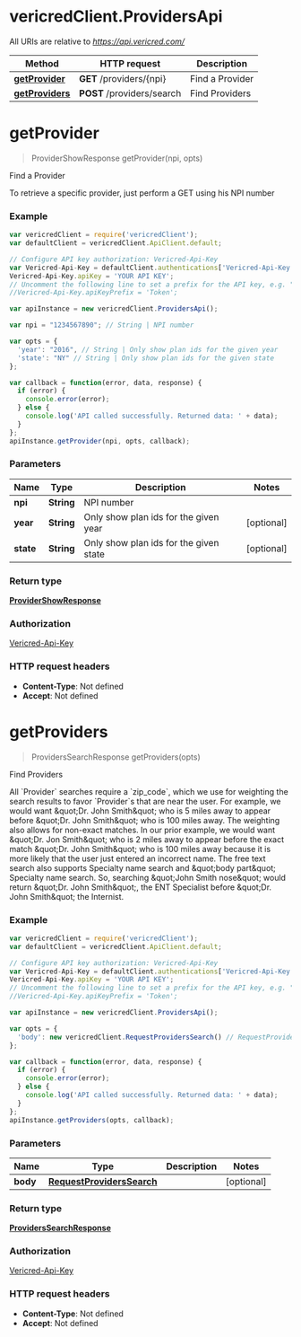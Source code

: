 # vericredClient.ProvidersApi

All URIs are relative to *https://api.vericred.com/*

Method | HTTP request | Description
------------- | ------------- | -------------
[**getProvider**](ProvidersApi.md#getProvider) | **GET** /providers/{npi} | Find a Provider
[**getProviders**](ProvidersApi.md#getProviders) | **POST** /providers/search | Find Providers


<a name="getProvider"></a>
# **getProvider**
> ProviderShowResponse getProvider(npi, opts)

Find a Provider

To retrieve a specific provider, just perform a GET using his NPI number

### Example
```javascript
var vericredClient = require('vericredClient');
var defaultClient = vericredClient.ApiClient.default;

// Configure API key authorization: Vericred-Api-Key
var Vericred-Api-Key = defaultClient.authentications['Vericred-Api-Key'];
Vericred-Api-Key.apiKey = 'YOUR API KEY';
// Uncomment the following line to set a prefix for the API key, e.g. "Token" (defaults to null)
//Vericred-Api-Key.apiKeyPrefix = 'Token';

var apiInstance = new vericredClient.ProvidersApi();

var npi = "1234567890"; // String | NPI number

var opts = { 
  'year': "2016", // String | Only show plan ids for the given year
  'state': "NY" // String | Only show plan ids for the given state
};

var callback = function(error, data, response) {
  if (error) {
    console.error(error);
  } else {
    console.log('API called successfully. Returned data: ' + data);
  }
};
apiInstance.getProvider(npi, opts, callback);
```

### Parameters

Name | Type | Description  | Notes
------------- | ------------- | ------------- | -------------
 **npi** | **String**| NPI number | 
 **year** | **String**| Only show plan ids for the given year | [optional] 
 **state** | **String**| Only show plan ids for the given state | [optional] 

### Return type

[**ProviderShowResponse**](ProviderShowResponse.md)

### Authorization

[Vericred-Api-Key](../README.md#Vericred-Api-Key)

### HTTP request headers

 - **Content-Type**: Not defined
 - **Accept**: Not defined

<a name="getProviders"></a>
# **getProviders**
> ProvidersSearchResponse getProviders(opts)

Find Providers

All &#x60;Provider&#x60; searches require a &#x60;zip_code&#x60;, which we use for weighting the search results to favor &#x60;Provider&#x60;s that are near the user.  For example, we would want \&quot;Dr. John Smith\&quot; who is 5 miles away to appear before \&quot;Dr. John Smith\&quot; who is 100 miles away.  The weighting also allows for non-exact matches.  In our prior example, we would want \&quot;Dr. Jon Smith\&quot; who is 2 miles away to appear before the exact match \&quot;Dr. John Smith\&quot; who is 100 miles away because it is more likely that the user just entered an incorrect name.  The free text search also supports Specialty name search and \&quot;body part\&quot; Specialty name search.  So, searching \&quot;John Smith nose\&quot; would return \&quot;Dr. John Smith\&quot;, the ENT Specialist before \&quot;Dr. John Smith\&quot; the Internist. 

### Example
```javascript
var vericredClient = require('vericredClient');
var defaultClient = vericredClient.ApiClient.default;

// Configure API key authorization: Vericred-Api-Key
var Vericred-Api-Key = defaultClient.authentications['Vericred-Api-Key'];
Vericred-Api-Key.apiKey = 'YOUR API KEY';
// Uncomment the following line to set a prefix for the API key, e.g. "Token" (defaults to null)
//Vericred-Api-Key.apiKeyPrefix = 'Token';

var apiInstance = new vericredClient.ProvidersApi();

var opts = { 
  'body': new vericredClient.RequestProvidersSearch() // RequestProvidersSearch | 
};

var callback = function(error, data, response) {
  if (error) {
    console.error(error);
  } else {
    console.log('API called successfully. Returned data: ' + data);
  }
};
apiInstance.getProviders(opts, callback);
```

### Parameters

Name | Type | Description  | Notes
------------- | ------------- | ------------- | -------------
 **body** | [**RequestProvidersSearch**](RequestProvidersSearch.md)|  | [optional] 

### Return type

[**ProvidersSearchResponse**](ProvidersSearchResponse.md)

### Authorization

[Vericred-Api-Key](../README.md#Vericred-Api-Key)

### HTTP request headers

 - **Content-Type**: Not defined
 - **Accept**: Not defined

